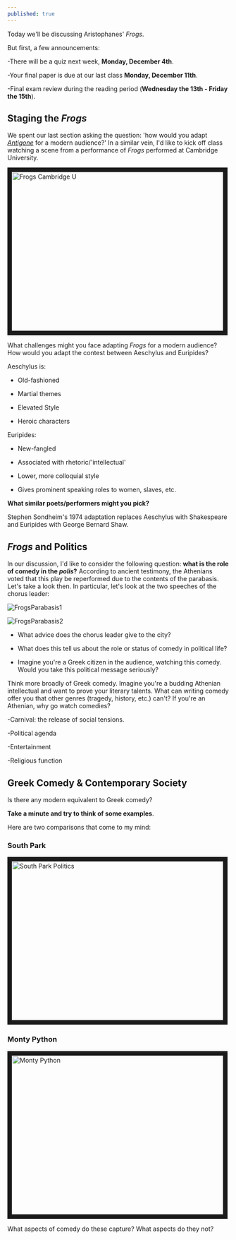 ```yaml
---
published: true
---
```

Today we'll be discussing Aristophanes' *Frogs*. 

But first, a few announcements:

-There will be a quiz next week, **Monday, December 4th**.

-Your final paper is due at our last class **Monday, December 11th**.

-Final exam review during the reading period (**Wednesday the 13th - Friday the 15th**).

## Staging the *Frogs* ##

We spent our last section asking the question: 'how would you adapt *[Antigone](https://rympasco.github.io/Antigone "Antigone")* for a modern audience?' In a similar vein, I'd like to kick off class watching a scene from a performance of *Frogs* performed at Cambridge University. 

<a href="http://www.youtube.com/watch?feature=player_embedded&v=yYYQIn_sC-4
" target="_blank"><img src="http://img.youtube.com/vi/yYYQIn_sC-4/0.jpg" 
alt="Frogs Cambridge U" width="480" height="360" border="10" /></a>

What challenges might you face adapting *Frogs* for a modern audience? How would you adapt the contest between Aeschylus and Euripides? 

Aeschylus is:

- Old-fashioned

- Martial themes

- Elevated Style

- Heroic characters

Euripides: 

- New-fangled

- Associated with rhetoric/'intellectual'

- Lower, more colloquial style

- Gives prominent speaking roles to women, slaves, etc.

**What similar poets/performers might you pick?**

Stephen Sondheim's 1974 adaptation replaces Aeschylus with Shakespeare and Euripides with George Bernard Shaw. 

## *Frogs* and Politics ##

In our discussion, I'd like to consider the following question: **what is the role of comedy in the *polis*?** According to ancient testimony, the Athenians voted that this play be reperformed due to the contents of the parabasis. Let's take a look then. In particular, let's look at the two speeches of the chorus leader:

![FrogsParabasis1](https://rympasco.github.io/images/FrogsParabasis1.png)

![FrogsParabasis2](https://rympasco.github.io/images/FrogsParabasis2.png)

- What advice does the chorus leader give to the city? 

- What does this tell us about the role or status of comedy in political life?

- Imagine you're a Greek citizen in the audience, watching this comedy. Would you take this political message seriously?

Think more broadly of Greek comedy. Imagine you're a budding Athenian intellectual and want to prove your literary talents. What can writing comedy offer you that other genres (tragedy, history, etc.) can't? If you're an Athenian, why go watch comedies?

-Carnival: the release of social tensions.

-Political agenda

-Entertainment

-Religious function

## Greek Comedy & Contemporary Society ##

Is there any modern equivalent to Greek comedy?

**Take a minute and try to think of some examples**.


Here are two comparisons that come to my mind:
### South Park
<a href="http://www.youtube.com/watch?feature=player_embedded&v=TlqKFlU7YAs
" target="_blank"><img src="http://img.youtube.com/vi/TlqKFlU7YAs/0.jpg" 
alt="South Park Politics" width="480" height="360" border="10" /></a>

### Monty Python
<a href="http://www.youtube.com/watch?feature=player_embedded&v=Ka9mfZbTFbk
" target="_blank"><img src="http://img.youtube.com/vi/Ka9mfZbTFbk/0.jpg" 
alt="Monty Python" width="480" height="360" border="10" /></a>

What aspects of comedy do these capture? What aspects do they not? 
